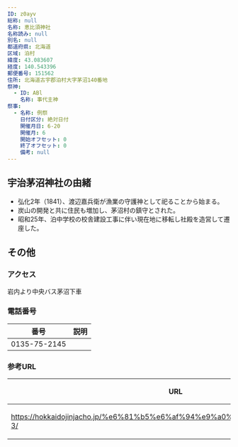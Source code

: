```yaml
---
ID: z0ayv
総称: null
名称: 恵比須神社
名称読み: null
別名: null
都道府県: 北海道
区域: 泊村
緯度: 43.083607
経度: 140.543396
郵便番号: 151562
住所: 北海道古宇郡泊村大字茅沼140番地
祭神:
  - ID: ABl
    名称: 事代主神
祭事:
  - 名称: 例祭
    日付区分: 絶対日付
    開催月日: 6-20
    開催月: 6
    開始オフセット: 0
    終了オフセット: 0
    備考: null
---
```


## 宇治茅沼神社の由緒

- 弘化2年（1841）、渡辺嘉兵衛が漁業の守護神として祀ることから始まる。
- 炭山の開発と共に住民も増加し、茅沼村の鎮守とされた。
- 昭和25年、泊中学校の校舎建設工事に伴い現在地に移転し社殿を造営して遷座した。

## その他

### アクセス

岩内より中央バス茅沼下車

### 電話番号

| 番号         | 説明 |
| ------------ | ---- |
| 0135-75-2145 |      |

### 参考URL

| URL                                                                          | 説明   |
| ---------------------------------------------------------------------------- | ------ |
| https://hokkaidojinjacho.jp/%e6%81%b5%e6%af%94%e9%a0%88%e7%a5%9e%e7%a4%be-3/ | 神社庁 |
